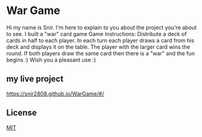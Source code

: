  # War Game

Hi my name is Snir.
I'm here to explain to you about the project you're about to see.
I built a "war" card game
Game Instructions:
Distribute a deck of cards in half to each player.
In each turn each player draws a card from his deck and displays it on the table.
The player with the larger card wins the round.
If both players draw the same card then there is a "war" and the fun begins :)
Wish you a pleasant use :)

## my live project

https://snir2808.github.io/WarGame/#/


## License
[MIT](https://choosealicense.com/licenses/mit/)
